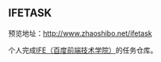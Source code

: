## IFETASK

预览地址：<a href="http://www.zhaoshibo.net/ifetask" target="_blank">http://www.zhaoshibo.net/ifetask</a>

个人完成<a href="http://ife.baidu.com/task/all" target="_blank">IFE（百度前端技术学院）</a>的任务仓库。